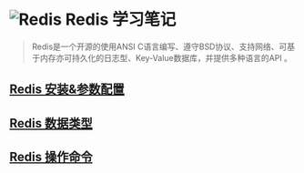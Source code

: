 # ![Redis][1] Redis 学习笔记
> Redis是一个开源的使用ANSI C语言编写、遵守BSD协议、支持网络、可基于内存亦可持久化的日志型、Key-Value数据库，并提供多种语言的API 。

## [Redis 安装&参数配置][2]
## [Redis 数据类型][3]
## [Redis 操作命令][4]




[1]: https://raw.githubusercontent.com/tianqing2117/DailyProgress/master/image/redis/redis2.png
[2]: https://github.com/tianqing2117/DailyProgress/blob/master/redis/redis-1.md
[3]: https://github.com/tianqing2117/DailyProgress/blob/master/redis/redis-2.md
[4]: https://github.com/tianqing2117/DailyProgress/blob/master/redis/redis-3.md